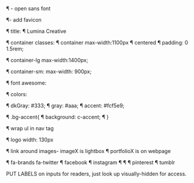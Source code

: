 ¶ - open sans font

¶- add favicon

¶ title:
¶ Lumina Creative

¶ container classes:
¶ container max-width:1100px
¶ centered
¶ padding: 0 1.5rem;

¶ container-lg max-width:1400px;

¶ container-sm: max-width: 900px;

¶ font awesome:

¶ colors:

¶ dkGray: #333;
¶ gray: #aaa;
¶ accent: #fcf5e9;

¶ .bg-accent{
¶ background: c-accent;
¶ }

¶ wrap ul in nav tag

¶ logo width: 130px

¶ link around images- imageX is lightbox
¶ portfolioX is on webpage

¶ fa-brands fa-twitter
¶ facebook
¶ instagram
¶ ¶ ¶ pinterest
¶ tumblr

PUT LABELS on inputs for readers, just
look up visually-hidden for access.
